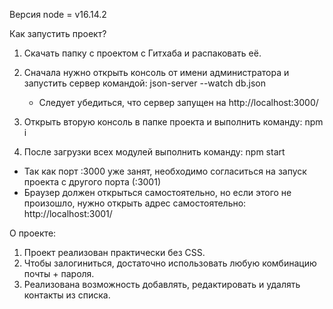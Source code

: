 Версия node = v16.14.2

Как запустить проект?

1. Скачать папку с проектом с Гитхаба и распаковать её.

2. Сначала нужно открыть консоль от имени администратора и запустить сервер командой: json-server --watch db.json
   * Следует убедиться, что сервер запущен на http://localhost:3000/

3. Открыть вторую консоль в папке проекта и выполнить команду: npm i

4. После загрузки всех модулей выполнить команду: npm start
 * Так как порт :3000 уже занят, необходимо согласиться на запуск проекта с другого порта (:3001)
 * Браузер должен открыться самостоятельно, но если этого не произошло, нужно открыть адрес самостоятельно: http://localhost:3001/


О проекте:

1. Проект реализован практически без CSS.
2. Чтобы залогиниться, достаточно использовать любую комбинацию почты + пароля.
3. Реализована возможность добавлять, редактировать и удалять контакты из списка.
